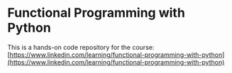 # Functional Programming with Python

This is a hands-on code repository for the course:
[https://www.linkedin.com/learning/functional-programming-with-python](https://www.linkedin.com/learning/functional-programming-with-python)